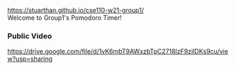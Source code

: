 https://stuarthan.github.io/cse110-w21-group1/  
Welcome to Group1's Pomodoro Timer!
### Public Video
https://drive.google.com/file/d/1vK6mbT9AWxzbTpC2718lzF9ziIDKs9cu/view?usp=sharing
